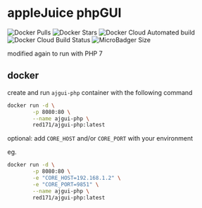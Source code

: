 # appleJuice phpGUI

![Docker Pulls](https://img.shields.io/docker/pulls/red171/ajgui-php.svg)
![Docker Stars](https://img.shields.io/docker/stars/red171/ajgui-php.svg)
![Docker Cloud Automated build](https://img.shields.io/docker/cloud/automated/red171/ajgui-php.svg)
![Docker Cloud Build Status](https://img.shields.io/docker/cloud/build/red171/ajgui-php.svg)
![MicroBadger Size](https://img.shields.io/microbadger/image-size/red171/ajgui-php.svg)

modified again to run with PHP 7

## docker

create and run `ajgui-php` container with the following command

```bash
docker run -d \
        -p 8080:80 \
        --name ajgui-php \
        red171/ajgui-php:latest
```

optional: add `CORE_HOST` and/or `CORE_PORT` with your environment

eg.

```bash
docker run -d \
        -p 8080:80 \
        -e "CORE_HOST=192.168.1.2" \
        -e "CORE_PORT=9851" \
        --name ajgui-php \
        red171/ajgui-php:latest
```